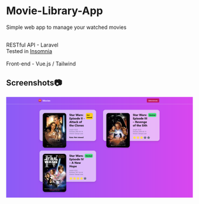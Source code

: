 # Movie-Library-App

Simple web app to manage your watched movies
<br><br>

RESTful API - Laravel
<br>
Tested in <a href="https://insomnia.rest/">Insomnia</a>
<br><br>
Front-end - Vue.js / Tailwind

## Screenshots:camera:

![1](https://github.com/kcreds/Movie-Library-App/blob/main/movie-library-app/1.png?raw=true)
 
